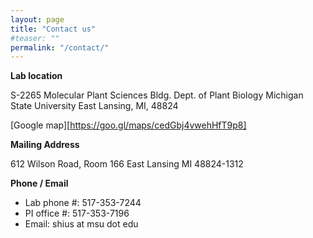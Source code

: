 ```yaml
---
layout: page
title: "Contact us"
#teaser: ""
permalink: "/contact/"
---
```


**Lab location**

S-2265 Molecular Plant Sciences Bldg.
Dept. of Plant Biology
Michigan State University
East Lansing, MI, 48824

[Google map][https://goo.gl/maps/cedGbj4vwehHfT9p8]

**Mailing Address**

612 Wilson Road, Room 166
East Lansing MI 48824-1312

**Phone / Email**

- Lab phone #: 517-353-7244
- PI office #: 517-353-7196
- Email: shius at msu dot edu
